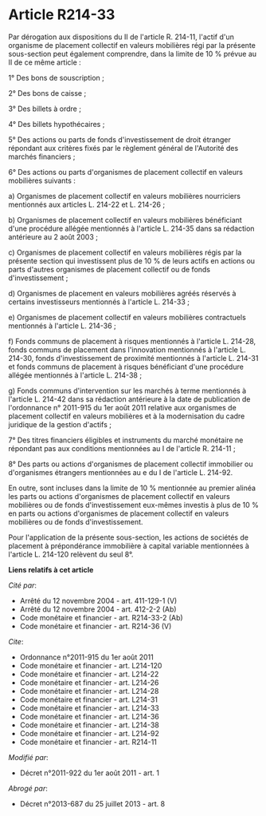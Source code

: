 # Article R214-33

Par dérogation aux dispositions du II de l'article R. 214-11, l'actif d'un organisme de placement collectif en valeurs
mobilières régi par la présente sous-section peut également comprendre, dans la limite de 10 % prévue au II de ce même
article : 

1° Des bons de souscription ; 

2° Des bons de caisse ; 

3° Des billets à ordre ; 

4° Des billets hypothécaires ; 

5° Des actions ou parts de fonds d'investissement de droit étranger répondant aux critères fixés par le règlement général de
l'Autorité des marchés financiers ; 

6° Des actions ou parts d'organismes de placement collectif en valeurs mobilières suivants : 

a) Organismes de placement collectif en valeurs mobilières nourriciers mentionnés aux articles L. 214-22 et L. 214-26 ; 

b) Organismes de placement collectif en valeurs mobilières bénéficiant d'une procédure allégée mentionnés à l'article L.
214-35 dans sa rédaction antérieure au 2 août 2003 ; 

c) Organismes de placement collectif en valeurs mobilières régis par la présente section qui investissent plus de 10 % de
leurs actifs en actions ou parts d'autres organismes de placement collectif ou de fonds d'investissement ; 

d) Organismes de placement en valeurs mobilières agréés réservés à certains investisseurs mentionnés à l'article L. 214-33 ; 

e) Organismes de placement collectif en valeurs mobilières contractuels mentionnés à l'article L. 214-36 ; 

f) Fonds communs de placement à risques mentionnés à l'article L. 214-28, fonds communs de placement dans l'innovation
mentionnés à l'article L. 214-30, fonds d'investissement de proximité mentionnés à l'article L. 214-31 et fonds communs de
placement à risques bénéficiant d'une procédure allégée mentionnés à l'article L. 214-38 ; 

g) Fonds communs d'intervention sur les marchés à terme mentionnés à l'article L. 214-42 dans sa rédaction antérieure à la
date de publication de l'ordonnance n° 2011-915 du 1er août 2011 relative aux organismes de placement collectif en valeurs
mobilières et à la modernisation du cadre juridique de la gestion d'actifs ; 

7° Des titres financiers éligibles et instruments du marché monétaire ne répondant pas aux conditions mentionnées au I de
l'article R. 214-11 ; 

8° Des parts ou actions d'organismes de placement collectif immobilier ou d'organismes étrangers mentionnées au e du I de
l'article L. 214-92. 

En outre, sont incluses dans la limite de 10 % mentionnée au premier alinéa les parts ou actions d'organismes de placement
collectif en valeurs mobilières ou de fonds d'investissement eux-mêmes investis à plus de 10 % en parts ou actions
d'organismes de placement collectif en valeurs mobilières ou de fonds d'investissement. 

Pour l'application de la présente sous-section, les actions de sociétés de placement à prépondérance immobilière à capital
variable mentionnées à l'article L. 214-120 relèvent du seul 8°.

**Liens relatifs à cet article**

_Cité par_:

  - Arrêté du 12 novembre 2004 - art. 411-129-1 (V)
  - Arrêté du 12 novembre 2004 - art. 412-2-2 (Ab)
  - Code monétaire et financier - art. R214-33-2 (Ab)
  - Code monétaire et financier - art. R214-36 (V)

_Cite_:

  - Ordonnance n°2011-915 du 1er août 2011
  - Code monétaire et financier - art. L214-120
  - Code monétaire et financier - art. L214-22
  - Code monétaire et financier - art. L214-26
  - Code monétaire et financier - art. L214-28
  - Code monétaire et financier - art. L214-31
  - Code monétaire et financier - art. L214-33
  - Code monétaire et financier - art. L214-36
  - Code monétaire et financier - art. L214-38
  - Code monétaire et financier - art. L214-92
  - Code monétaire et financier - art. R214-11

_Modifié par_:

  - Décret n°2011-922 du 1er août 2011 - art. 1

_Abrogé par_:

  - Décret n°2013-687 du 25 juillet 2013 - art. 8
